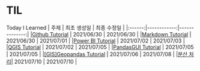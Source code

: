 # TIL
Today I Learned
| 주제 | 최초 생성일 | 최종 수정일 |
|:------:|------------:|--------------:|
|[Github Tutorial](./Git/Github.md) | 2021/06/30 | 2021/06/30 |
|[Markdown Tutorial](./Markdown/Markdown_tutorial.md) | 2021/06/30 | 2021/07/01 |
|[Power BI Tutorial](./Power_BI/power_bi_tutorial.md) | 2021/07/02 | 2021/07/03 |
|[QGIS Tutorial](./QGIS/qgis_tutorial.md) | 2021/07/02 | 2021/07/05 | 
|[PandasGUI Tutorial](./PandasGUI/PandasGUI_Tutorial.ipynb) | 2021/07/05 | 2021/07/05 | 
|[[GIS]Geopandas Tutorial](./[GIS]Geopandas/[GIS]Geopandas.ipynb) | 2021/07/06 | 2021/07/08 | 
|[분산 처리](./분산처리)| 2021/07/10 | 2021/07/10 | 
